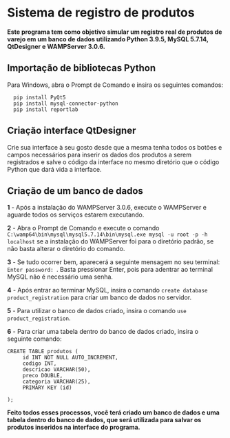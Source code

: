 # Sistema de registro de produtos
<b>Este programa tem como objetivo simular um registro real de produtos de varejo em um banco de dados utilizando Python 3.9.5, MySQL 5.7.14, QtDesigner e WAMPServer 3.0.6.</b>

## Importação de bibliotecas Python
Para Windows, abra o Prompt de Comando e insira os seguintes comandos:
```
  pip install PyQt5
  pip install mysql-connector-python
  pip install reportlab
```

## Criação interface QtDesigner
Crie sua interface à seu gosto desde que a mesma tenha todos os botões e campos necessários para inserir os dados dos produtos a serem registrados e salve o código da interface no mesmo diretório que o código Python que dará vida a interface.

## Criação de um banco de dados
<b>1</b> - Após a instalação do WAMPServer 3.0.6, execute o WAMPServer e aguarde todos os serviços estarem executando.</br>

<b>2</b> - Abra o Prompt de Comando e execute o comando ```C:\wamp64\bin\mysql\mysql5.7.14\bin\mysql.exe mysql -u root -p -h localhost``` se a instalação do WAMPServer foi para o diretório padrão, se não basta alterar o diretório do comando.</br>

<b>3</b> - Se tudo ocorrer bem, aparecerá a seguinte mensagem no seu terminal: ```Enter password: ```. Basta pressionar Enter, pois para adentrar ao terminal MySQL não é necessário uma senha.</br>

<b>4</b> - Após entrar ao terminar MySQL, insira o comando ```create database product_registration``` para criar um banco de dados no servidor.</br>

<b>5</b> - Para utilizar o banco de dados criado, insira o comando ```use product_registration```.</br>

<b>6</b> - Para criar uma tabela dentro do banco de dados criado, insira o seguinte comando:
```
CREATE TABLE produtos (
     id INT NOT NULL AUTO_INCREMENT,
     codigo INT,
     descricao VARCHAR(50),
     preco DOUBLE,
     categoria VARCHAR(25),
     PRIMARY KEY (id)

);
```
<b>Feito todos esses processos, você terá criado um banco de dados e uma tabela dentro do banco de dados, que será utilizada para salvar os produtos inseridos na interface do programa.</b>
